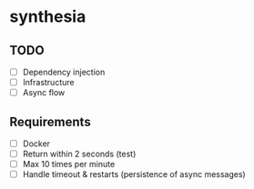 # synthesia

## TODO
- [ ] Dependency injection
- [ ] Infrastructure
- [ ] Async flow

## Requirements
- [ ] Docker
- [ ] Return within 2 seconds (test)
- [ ] Max 10 times per minute
- [ ] Handle timeout & restarts (persistence of async messages)